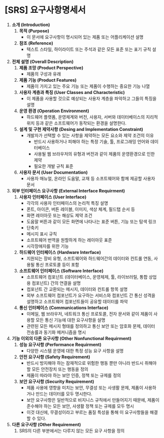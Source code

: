 # [SRS] 요구사항명세서

1. **소개 (Introduction)**
    1. **목적 (Purpose)**
        - 이 문서에 요구사항이 명시되어 있는 제품 또는 어플리케이션 설명
    2. **참조 (Reference)**
        - 텍스트 스타일, 하이라이트 또는 주석과 같은 모든 표준 또는 표기 규칙 설명
2. **전체 설명 (Overall Description)**
    1. **제품 조망 (Product Perspective)**
        - 제품의 구성과 유래
    2. **제품 기능 (Product Features)**
        - 제품이 가지고 있는 주요 기능 또는 제품이 수행하는 중요한 기능 나열
    3. **사용자 계층과 특징 (User Classes and Characteristic)**
        - 이 제품을 사용할 것으로 예상되는 사용자 계층을 파악하고 그들의 특징을 설명
    4. **운영 환경 (Operation Environment)**
        - 하드웨어 플랫폼, 운영체계와 버전, 사용자, 서버와 데이터베이스의 지리적 위치 등과 같은 소프트웨어가 동작되는 환경을 설명한다.
    5. **설계 및 구현 제약사항 (Desing and Implementation Constraint)**
        - 개발자가 선택할 수 있는 사항을 제약하는 모든 요소와 제약 조건의 이유
            - 반드시 사용하거나 피해야 하는 특정 기술, 툴, 프로그래밍 언어와 데이터베이스
            - 사용될 웹 브라우저의 유형과 버전과 같이 제품의 운영환경으로 인한 제약
            - 필요한 개발 규칙 표준
    6. **사용자 문서 (User Documentation)**
        - 사용자 매뉴얼, 온라인 도움말, 교재 등 소프트웨어와 함께 제공할 사용자 문서
3. **외부 인터페이스 요구사항 (External Interface Requirment)**
    1. **사용자 인터페이스 (User Interface)**
        - 각각의 사용자 인터페이스의 논리적 특징 설명
        - 폰트, 아이콘, 버튼 레이블, 이미지, 색상 체계, 필드탭 순서 등
        - 화면 레이아웃 또는 해상도 제약 조건
        - 도움말 버튼과 같이 모든 화면에 나타나는 표준 버튼, 기능 또는 탐색 링크
        - 단축키
        - 메시지 표시 규칙
        - 소프트웨어 번역을 원할하게 하는 레이아웃 표준
        - 시각장애자를 위한 기능
    2. **하드웨어 인터페이스 (Hardware Interface)**
        - 지원되는 장비 유형, 소프트웨어와 하드웨어간의 데이터와 컨트롤 연동, 사용될 통신 프로토콜 등이 포함
    3. **소프트웨어 인터페이스 (Software Interface)**
        - 소프트웨어 컴포넌트 (데이터베이스, 운영체제, 툴, 라이브러릴, 통합 상업용 컴포넌트) 간의 연결을 설명
        - 컴포넌트 간 교환되는 메시지, 데이터와 컨트롤 항목 설명
        - 외부 소프트웨어 컴포넌트가 요구하는 서비스와 컴포넌트 간 통신 성격을 설명하고 소프트웨어 컴포넌트들이 공유할 데이터를 파악
    4. **통신 인터페이스 (Communications Interface)**
        - 이메일, 웹 브라우저, 네트워크 통신 프로토콜, 전자 문서와 같이 제품이 사용할 모든 통신 기능에 대한 요구사항을 설명
        - 관련된 모든 메시지 형태를 정의하고 통신 보안 또는 암호화 문제, 데이터 전송률과 동기화 메커니즘을 명시
4. **기능 이외의 다른 요구사항 (Other Nonfunctional Requirment)**
    1. **성능 요구사항 (Performance Requirment)**
        - 다양한 시스템 운영에 대한 특정 성능 요구 사항을 설명
    2. **안전 요구사항 (Safety Requirement)**
        - 반드시 방지해야 하는 잠재적으로 위험한 행동 뿐만 아니라 반드시 취해야 할 모든 안전장치 또는 행동을 정의
        - 제품이 따라야 하는 보안 인증, 정책 또는 규제를 정의
    3. **보안 요구사항 (Security Requirement)**
        - 제품 사용에 영향을 미치는 보안, 무결성 또는 사생활 문제, 제품이 사용하거나 만드는 데이터를 모두 명시한다.
        - 보안 요구사항은 일반적으로 비지니스 규칙에서 만들어지기 때문에, 제품이 준수해야 하는 모든 보안, 사생활 정책 또는 규제를 모두 명시
        - 이것 대신에, 무결성이라고 부르는 품질 특성을 통해 이 요구사항들을 해결할 수 있다.
5. **다른 요구사항 (Other Requirement)**
    1. SRS의 다른 부분에서는 다루지 않는 모든 요구 사항을 정의